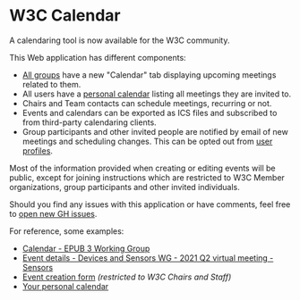 # W3C Calendar

A calendaring tool is now available for the W3C community.

This Web application has different components:
- [All groups](https://www.w3.org/groups) have a new "Calendar" tab displaying upcoming meetings related to them.
- All users have a [personal calendar](https://www.w3.org/users/myprofile/calendar) listing all meetings they are
  invited to.
- Chairs and Team contacts can schedule meetings, recurring or not.
- Events and calendars can be exported as ICS files and subscribed to from third-party calendaring clients.
- Group participants and other invited people are notified by email of new meetings and scheduling changes. This can be
  opted out from [user profiles](https://www.w3.org/users/myprofile/edit).

Most of the information provided when creating or editing events will be public, except for joining instructions which
are restricted to W3C Member organizations, group participants and other invited individuals.

Should you find any issues with this application or have comments, feel free to
[open new GH issues](https://github.com/w3c/calendar/issues).

For reference, some examples:
- [Calendar - EPUB 3 Working Group](https://www.w3.org/groups/wg/epub/calendar)
- [Event details - Devices and Sensors WG - 2021 Q2 virtual meeting - Sensors](https://www.w3.org/events/meetings/25801de1-caf6-434c-b20c-6ed1819cbe90)
- [Event creation form](https://www.w3.org/events/meetings/new) *(restricted to W3C Chairs and Staff)*
- [Your personal calendar](https://www.w3.org/users/myprofile/calendar)
